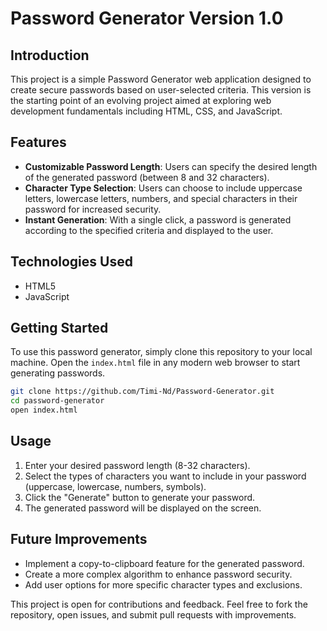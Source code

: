 # Password Generator Version 1.0

## Introduction
This project is a simple Password Generator web application designed to create secure passwords based on user-selected criteria. This version is the starting point of an evolving project aimed at exploring web development fundamentals including HTML, CSS, and JavaScript.

## Features
- **Customizable Password Length**: Users can specify the desired length of the generated password (between 8 and 32 characters).
- **Character Type Selection**: Users can choose to include uppercase letters, lowercase letters, numbers, and special characters in their password for increased security.
- **Instant Generation**: With a single click, a password is generated according to the specified criteria and displayed to the user.

## Technologies Used
- HTML5
- JavaScript

## Getting Started
To use this password generator, simply clone this repository to your local machine. Open the `index.html` file in any modern web browser to start generating passwords.

```bash
git clone https://github.com/Timi-Nd/Password-Generator.git
cd password-generator
open index.html
```

## Usage
1. Enter your desired password length (8-32 characters).
2. Select the types of characters you want to include in your password (uppercase, lowercase, numbers, symbols).
3. Click the "Generate" button to generate your password.
4. The generated password will be displayed on the screen.

## Future Improvements
- Implement a copy-to-clipboard feature for the generated password.
- Create a more complex algorithm to enhance password security.
- Add user options for more specific character types and exclusions.

This project is open for contributions and feedback. Feel free to fork the repository, open issues, and submit pull requests with improvements.

